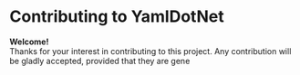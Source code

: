 # Contributing to YamlDotNet

**Welcome!**  
Thanks for your interest in contributing to this project. Any contribution will
be gladly accepted, provided that they are gene